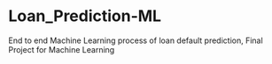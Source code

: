# Loan_Prediction-ML
End to end Machine Learning process of loan default prediction, Final Project for Machine Learning 
